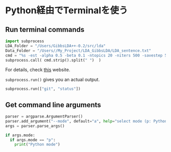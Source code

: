 # Python経由でTerminalを使う

## Run terminal commands

```python
import subprocess
LDA_Folder = "/Users/GibbsLDA++-0.2/src/lda"
Data_Folder = "/Users//My_Project/LDA_GibbsLDA/LDA_sentence.txt"
cmd = "%s -est -alpha 0.5 -beta 0.1 -ntopics 20 -niters 500 -savestep 500 -twords 20 -dfile %s" % (LDA_Folder, Data_Folder )
subprocess.call( cmd.strip().split(" ")  )
```

For details, check [this](http://takuya-1st.hatenablog.jp/entry/2014/08/23/022031) website.

`subprocess.run()` gives you an actual output.
```py
subprocess.run(["git", "status"])
```

## Get command line arguments
```py
parser = argparse.ArgumentParser()
parser.add_argument("--mode", default="a", help="select mode (p: Python only, s: Sphinx only)")
args = parser.parse_args()

if args.mode:
  if args.mode == "p":
    print("Python mode")
```
